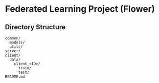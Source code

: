 # Federated Learning Project (Flower)

## Directory Structure
```
common/
  models/
  utils/
server/
client/
  data/
    client_<ID>/
      train/
      test/
README.md
```

